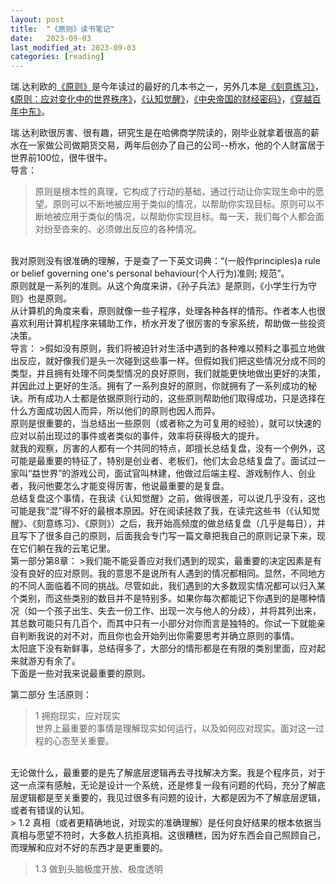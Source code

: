 ```yaml
---
layout: post
title:  "《原则》读书笔记"
date:   2023-09-03
last_modified_at: 2023-09-03
categories: [reading]
---
```



瑞.达利欧的[《原则》](https://book.douban.com/subject/27608239/)是今年读过的最好的几本书之一，另外几本是[《刻意练习》]()，[《原则：应对变化中的世界秩序》](https://book.douban.com/subject/35732136/)，[《认知觉醒》](https://book.douban.com/subject/35193035/)，[《中央帝国的财经密码》](https://book.douban.com/subject/27007549/)，[《穿越百年中东》](https://book.douban.com/subject/26700104/)。  

瑞.达利欧很厉害、很有趣，研究生是在哈佛商学院读的，刚毕业就拿着很高的薪水在一家做公司做期货交易，两年后创办了自己的公司--桥水，他的个人财富居于世界前100位，很牛很牛。
<br>
导言：
>原则是根本性的真理，它构成了行动的基础，通过行动让你实现生命中的愿望。原则可以不断地被应用于类似的情况，以帮助你实现目标。原则可以不断地被应用于类似的情况，以帮助你实现目标。每一天，我们每个人都会面对纷至沓来的、必须做出反应的各种情况。

<br>
我对原则没有很准确的理解，于是查了一下英文词典：“(一般作principles)a rule or belief governing one's personal behaviour(个人行为)准则; 规范”。
<br>
原则就是一系列的准则。从这个角度来讲，《孙子兵法》是原则，《小学生行为守则》也是原则。
<br>
从计算机的角度来看，原则就像一些子程序，处理各种各样的情形。作者本人也很喜欢利用计算机程序来辅助工作，桥水开发了很厉害的专家系统，帮助做一些投资决策。
<br>
导言：
>假如没有原则，我们将被迫针对生活中遇到的各种难以预料之事孤立地做出反应，就好像我们是头一次碰到这些事一样。但假如我们把这些情况分成不同的类型，并且拥有处理不同类型情况的良好原则，我们就能更快地做出更好的决策，并因此过上更好的生活。拥有了一系列良好的原则，你就拥有了一系列成功的秘诀。所有成功人士都是依据原则行动的，这些原则帮助他们取得成功，只是选择在什么方面成功因人而异，所以他们的原则也因人而异。

<br>
原则是很重要的，当总结出一些原则（或者称之为可复用的经验），就可以快速的应对以前出现过的事件或者类似的事件，效率将获得极大的提升。

<br>
就我的观察，厉害的人都有一个共同的特点，即擅长总结复盘，没有一个例外，这可能是最重要的特征了，特别是创业者、老板们，他们太会总结复盘了。面试过一家叫“益世界”的游戏公司，面试官叫林建，他做过后端主程、游戏制作人、创业者，我问他要怎么才能变得厉害，他说最重要的是复盘。

<br>
总结复盘这个事情，在我读《认知觉醒》之前，做得很差，可以说几乎没有，这也可能是我“混”得不好的最根本原因。好在阅读拯救了我，在读完这些书（《认知觉醒》、《刻意练习》、《原则》）之后，我开始高频度的做总结复盘（几乎是每日），并且写下了很多自己的原则，后面我会专门写一篇文章把我自己的原则记录下来，现在它们躺在我的云笔记里。

      
<br>
第一部分第8章：
>我们能不能妥善应对我们遇到的现实，最重要的决定因素是有没有良好的应对原则。我的意思不是说所有人遇到的情况都相同。显然，不同地方的不同人面临着不同的挑战。尽管如此，我们遇到的大多数现实情况都可以归入某个类别，而这些类别的数目并不是特别多。如果你每次都能记下你遇到的是哪种情况（如一个孩子出生、失去一份工作、出现一次与他人的分歧），并将其列出来，其总数可能只有几百个，而其中只有一小部分对你而言是独特的。你试一下就能亲自判断我说的对不对，而且你也会开始列出你需要思考并确立原则的事情。

<br>
太阳底下没有新鲜事，总结得多了，大部分的情形都是在有限的类别里面，应对起来就游刃有余了。

<br>
下面是一些对我来说最重要的原则。

第二部分 生活原则：
> 1 拥抱现实，应对现实  
世界上最重要的事情是理解现实如何运行，以及如何应对现实。面对这一过程的心态至关重要。

<br>
无论做什么，最重要的是先了解底层逻辑再去寻找解决方案。我是个程序员，对于这一点深有感触，无论是设计一个系统，还是修复一段有问题的代码，充分了解底层逻辑都是至关重要的，我见过很多有问题的设计，大都是因为不了解底层逻辑，或者有错误的认知。

<br>
> 1.2 真相（或者更精确地说，对现实的准确理解）是任何良好结果的根本依据当真相与愿望不符时，大多数人抗拒真相。这很糟糕，因为好东西会自己照顾自己，而理解和应对不好的东西才是更重要的。

>1.3 做到头脑极度开放、极度透明
